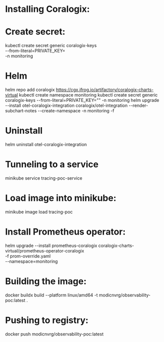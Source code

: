 # Installing Coralogix:
# Create secret:
kubectl create secret generic coralogix-keys \
--from-literal=PRIVATE_KEY=<send-your-data-API-key> \
-n monitoring

# Helm
helm repo add coralogix https://cgx.jfrog.io/artifactory/coralogix-charts-virtual
kubectl create namespace monitoring
kubectl create secret generic coralogix-keys --from-literal=PRIVATE_KEY="" -n monitoring
helm upgrade --install otel-coralogix-integration coralogix/otel-integration --render-subchart-notes --create-namespace -n monitoring -f 

# Uninstall
helm uninstall otel-coralogix-integration

# Tunneling to a service
minikube service tracing-poc-service

# Load image into minikube:
minikube image load tracing-poc

# Install Prometheus operator:
helm upgrade --install prometheus-coralogix coralogix-charts-virtual/prometheus-operator-coralogix \
-f prom-override.yaml \
--namespace=monitoring

# Building the image:
docker buildx build --platform linux/amd64 -t modicnvrg/observability-poc:latest .

# Pushing to registry:
docker push modicnvrg/observability-poc:latest


